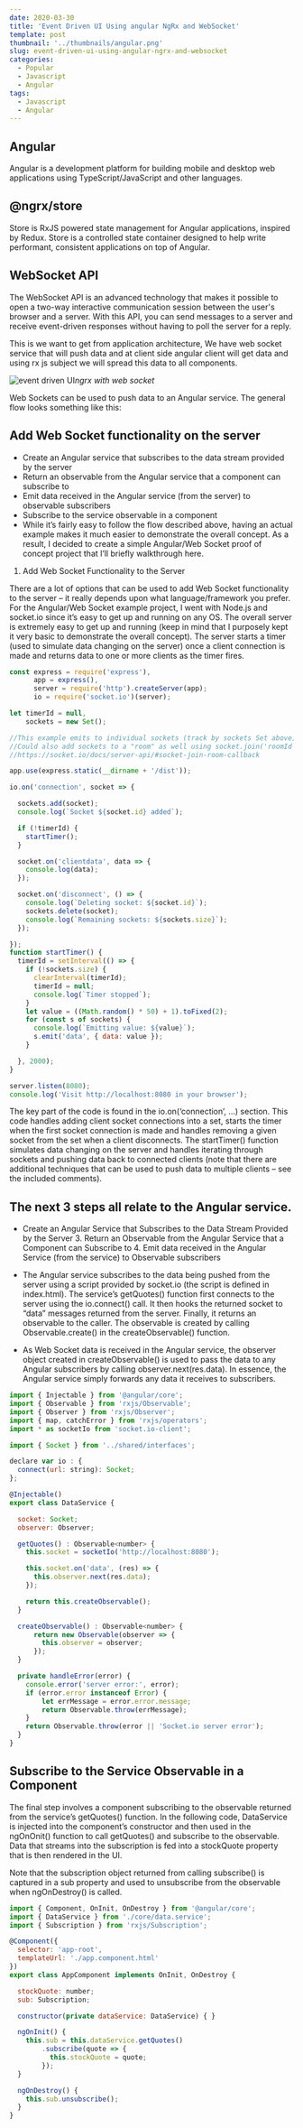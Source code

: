 ```yaml
---
date: 2020-03-30
title: 'Event Driven UI Using angular NgRx and WebSocket'
template: post
thumbnail: '../thumbnails/angular.png'
slug: event-driven-ui-using-angular-ngrx-and-websocket
categories:
  - Popular
  - Javascript
  - Angular
tags:
  - Javascript
  - Angular
---
```


Angular
------

Angular is a development platform for building mobile and desktop web applications using TypeScript/JavaScript and other languages.

@ngrx/store
-----------
Store is RxJS powered state management for Angular applications, inspired by Redux. Store is a controlled state container designed to help write performant, consistent applications on top of Angular.

WebSocket API 
-------------
The WebSocket API is an advanced technology that makes it possible to open a two-way interactive communication session between the user's browser and a server. With this API, you can send messages to a server and receive event-driven responses without having to poll the server for a reply.

This is we want to get from application architecture, We have web socket service that will push data and at client side angular client will get data and using rx js subject we will spread this data to all components.

![event driven UI](../thumbnails/ngrx.png)*ngrx with web socket*


Web Sockets can be used to push data to an Angular service. The general flow looks something like this:

Add Web Socket functionality on the server
------------------------------------------

- Create an Angular service that subscribes to the data stream provided by the server
- Return an observable from the Angular service that a component can subscribe to
- Emit data received in the Angular service (from the server) to observable subscribers
- Subscribe to the service observable in a component
- While it’s fairly easy to follow the flow described above, having an actual example makes it much easier to demonstrate the overall concept. As a result, I decided to create a simple Angular/Web Socket proof of concept project that I’ll briefly walkthrough here.

1. Add Web Socket Functionality to the Server

There are a lot of options that can be used to add Web Socket functionality to the server – it really depends upon what language/framework you prefer. For the Angular/Web Socket example project, I went with Node.js and socket.io since it’s easy to get up and running on any OS. The overall server is extremely easy to get up and running (keep in mind that I purposely kept it very basic to demonstrate the overall concept). The server starts a timer (used to simulate data changing on the server) once a client connection is made and returns data to one or more clients as the timer fires.

```javascript
const express = require('express'),
      app = express(),
      server = require('http').createServer(app);
      io = require('socket.io')(server);

let timerId = null,
    sockets = new Set();

//This example emits to individual sockets (track by sockets Set above).
//Could also add sockets to a "room" as well using socket.join('roomId')
//https://socket.io/docs/server-api/#socket-join-room-callback

app.use(express.static(__dirname + '/dist')); 

io.on('connection', socket => {

  sockets.add(socket);
  console.log(`Socket ${socket.id} added`);

  if (!timerId) {
    startTimer();
  }

  socket.on('clientdata', data => {
    console.log(data);
  });

  socket.on('disconnect', () => {
    console.log(`Deleting socket: ${socket.id}`);
    sockets.delete(socket);
    console.log(`Remaining sockets: ${sockets.size}`);
  });

});
function startTimer() {
  timerId = setInterval(() => {
    if (!sockets.size) {
      clearInterval(timerId);
      timerId = null;
      console.log(`Timer stopped`);
    }
    let value = ((Math.random() * 50) + 1).toFixed(2);
    for (const s of sockets) {
      console.log(`Emitting value: ${value}`);
      s.emit('data', { data: value });
    }

  }, 2000);
}

server.listen(8080);
console.log('Visit http://localhost:8080 in your browser');
```
The key part of the code is found in the io.on(‘connection’, …) section. This code handles adding client socket connections into a set, starts the timer when the first socket connection is made and handles removing a given socket from the set when a client disconnects. The startTimer() function simulates data changing on the server and handles iterating through sockets and pushing data back to connected clients (note that there are additional techniques that can be used to push data to multiple clients – see the included comments).

The next 3 steps all relate to the Angular service.
--------------------------------------------------

- Create an Angular Service that Subscribes to the Data Stream Provided by the Server 3. Return an Observable from the Angular Service that a Component can Subscribe to 4. Emit data received in the Angular Service (from the service) to Observable subscribers

- The Angular service subscribes to the data being pushed from the server using a script provided by socket.io (the script is defined in index.html). The service’s getQuotes() function first connects to the server using the io.connect() call. It then hooks the returned socket to “data” messages returned from the server. Finally, it returns an observable to the caller. The observable is created  by calling Observable.create() in the createObservable() function.

- As Web Socket data is received in the Angular service, the observer object created in createObservable() is used to pass the data to any Angular subscribers by calling observer.next(res.data). In essence, the Angular service simply forwards any data it receives to subscribers.

```javascript
import { Injectable } from '@angular/core';
import { Observable } from 'rxjs/Observable';
import { Observer } from 'rxjs/Observer';
import { map, catchError } from 'rxjs/operators';
import * as socketIo from 'socket.io-client';

import { Socket } from '../shared/interfaces';

declare var io : {
  connect(url: string): Socket;
};

@Injectable()
export class DataService {

  socket: Socket;
  observer: Observer;

  getQuotes() : Observable<number> {
    this.socket = socketIo('http://localhost:8080');

    this.socket.on('data', (res) => {
      this.observer.next(res.data);
    });

    return this.createObservable();
  }

  createObservable() : Observable<number> {
      return new Observable(observer => {
        this.observer = observer;
      });
  }

  private handleError(error) {
    console.error('server error:', error);
    if (error.error instanceof Error) {
        let errMessage = error.error.message;
        return Observable.throw(errMessage);
    }
    return Observable.throw(error || 'Socket.io server error');
  }
}
```

Subscribe to the Service Observable in a Component
----------------------------------------------------

The final step involves a component subscribing to the observable returned from the service’s getQuotes() function. In the following code, DataService is injected into the component’s constructor and then used in the ngOnOnit() function to call getQuotes() and subscribe to the observable. Data that streams into the subscription is fed into a stockQuote property that is then rendered in the UI.

Note that the subscription object returned from calling subscribe() is captured in a sub property and used to unsubscribe from the observable when ngOnDestroy() is called.

```javascript
import { Component, OnInit, OnDestroy } from '@angular/core';
import { DataService } from './core/data.service';
import { Subscription } from 'rxjs/Subscription';

@Component({
  selector: 'app-root',
  templateUrl: './app.component.html'
})
export class AppComponent implements OnInit, OnDestroy {

  stockQuote: number;
  sub: Subscription;

  constructor(private dataService: DataService) { }

  ngOnInit() {
    this.sub = this.dataService.getQuotes()
        .subscribe(quote => {
          this.stockQuote = quote;
        });
  }

  ngOnDestroy() {
    this.sub.unsubscribe();
  }
}
```


